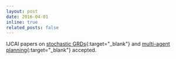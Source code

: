 ```yaml
---
layout: post
date: 2016-04-01
inline: true
related_posts: false
---
```


IJCAI papers on [stochastic GRDs](/assets/pdf/ijcai-WayllaceH0S16.pdf){:target="_blank"} and [multi-agent planning](/assets/pdf/ijcai-AgrawalV016.pdf){:target="_blank"} accepted.